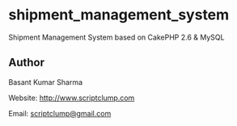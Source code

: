 # shipment_management_system
Shipment Management System based on CakePHP 2.6 &amp; MySQL

## Author
Basant Kumar Sharma

Website: http://www.scriptclump.com

Email: scriptclump@gmail.com
